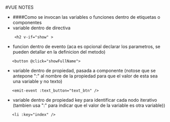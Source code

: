 #VUE NOTES

- ####Como se invocan las variables o funciones dentro de etiquetas o componentes
 - variable dentro de directiva
```
	<h2 v-if="show" > 
```
 - funcion dentro de evento (aca es opcional declarar los parametros, se pueden detallar en la definicion del metodo)
 ```
	<button @click="showFullName">
```
 - variable dentro de propiedad, pasada a componente (notose que se antepone ":" al nombre de la propiedad para que el valor de esta sea una variable y no texto)
 ```
	<emit-event :text_button="text_btn" />
```
 - variable dentro de propiedad key para identificar cada nodo iterativo (tambien usa ":" para indicar que el valor de la variable es otra variable))
 ```
	<li :key="index" />
```